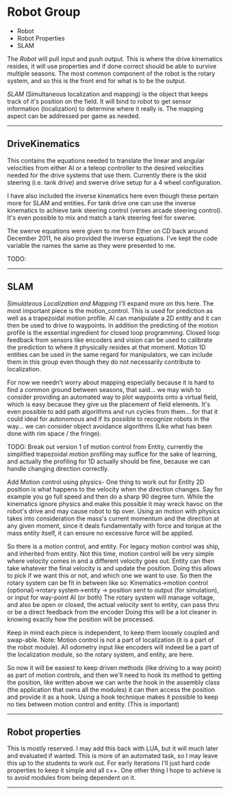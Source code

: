 # Robot Group

- Robot
- Robot Properties
- SLAM

The *Robot* will pull input and push output.  This is where the drive kinematics resides, it will use properties and if done correct should be able to survive multiple seasons.  The most common component of the robot is the rotary system, and so this is the front end for what is to be the output.

*SLAM* (Simultaneous localization and mapping) is the object that keeps track of it's position on the field.  It will bind to robot to get sensor information (localization) to determine where it really is.  The mapping aspect can be addressed per game as needed.

---

## DriveKinematics

This contains the equations needed to translate the linear and angular velocities from either AI or a teleop controller to the desired velocities needed for the drive systems that use them.  Currently there is the skid steering (i.e. tank drive) and swerve drive setup for a 4 wheel configuration.

I have also included the inverse kinematics here even though these pertain more for SLAM and entities.  For tank drive one can use the inverse kinematics to achieve tank steering control (verses arcade steering control).  It's even possible to mix and match a tank steering feel for swerve.

The swerve equations were given to me from Ether on CD back around December 2011, he also provided the inverse equations.  I've kept the code variable the names the same as they were presented to me.

TODO:

---

## SLAM

*Simulateous Localization and Mapping*
I'll expand more on this here.  The most important piece is the motion_control.  This is used for prediction as well as a trapezoidal motion profile.  AI can manipulate a 2D entity and it can then be used to drive to waypoints.  In addition the predicting of the motion profile is the essential ingredient for closed loop programming.  Closed loop feedback from sensors like encoders and vision can be used to calibrate the prediction to where it physically resides at that moment.  Motion 1D entities can be used in the same regard for manipulators, we can include them in this group even though they do not necessarily contribute to localization.  

For now we needn't worry about mapping especially because it is hard to find a common ground between seasons, that said... we may wish to consider providing an automated way to plot waypoints onto a virtual field, which is easy because they give us the placement of field elements.  It's even possible to add path algorithms and run cycles from them... for that it could ideal for autonomous and if its possible to recognize robots in the way... we can consider object avoidance algorithms (Like what has been done with rim space / the fringe).

TODO:
Break out version 1 of motion control from Entity, currently the simplified trapezoidal motion profiling may suffice for the sake of learning, and actually the profiling for 1D actually should be fine, because we can handle changing direction correctly.

Add Motion control using physics-  One thing to work out for Entity 2D position is what happens to the velocity when the direction changes.
Say for example you go full speed and then do a sharp 90 degree turn.  While the kinematics ignore physics and make this possible it may wreck havoc on the robot's drive and may cause robot to tip over.  Using an motion with physics takes into consideration the mass's current momentum and the direction at any given moment, since it deals fundamentally with force and torque at the mass entity itself, it can ensure no excessive force will be applied.

So there is a motion control, and entity.  For legacy motion control was ship, and inherited from entity.  Not this time, motion control will be very simple where velocity comes in and a different velocity goes out.  Entity can then take whatever the final velocity is and update the position.  Doing this allows to pick if we want this or not, and which one we want to use.  So then the rotary system can be fit in between like so:
Kinematics->motion control (optional)->rotary system->entity -> position sent to output (for simulation), or input for way-point AI (or both)
The rotary system will manage voltage, and also be open or closed, the actual velocity sent to entity, can pass thru or be a direct feedback from the encoder
Doing this will be a lot cleaner in knowing exactly how the position will be processed.

Keep in mind each piece is independent, to keep them loosely coupled and swap-able.
Note: Motion control is not a part of localization (it is a part of the robot module).  All odometry input like encoders will indeed be a part of the localization module, so the rotary system, and entity, are here.

So now it will be easiest to keep driven methods (like driving to a way point) as part of motion controls, and then we'll need to hook its method to getting the position, like written above we can write the hook in the assembly class (the application that owns all the modules) it can then access the position and provide it as a hook.  Using a hook technique makes it possible to keep no ties between motion control and entity.  (This is important)

---

## Robot properties

This is mostly reserved.  I may add this back with LUA, but it will much later and evaluated if wanted.  This is more of an automated task, so I may leave this up to the students to work out.  For early iterations I'll just hard code properties to keep it simple and all c++.  One other thing I hope to achieve is to avoid modules from being dependent on it.

---
